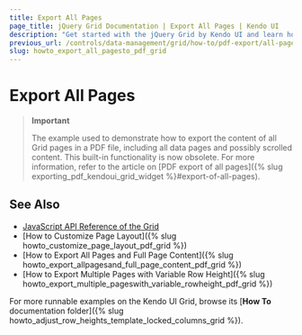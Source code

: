 ```yaml
---
title: Export All Pages
page_title: jQuery Grid Documentation | Export All Pages | Kendo UI
description: "Get started with the jQuery Grid by Kendo UI and learn how to export all pages and their full data and visual content in a PDF file."
previous_url: /controls/data-management/grid/how-to/pdf-export/all-pages
slug: howto_export_all_pagesto_pdf_grid
---
```


# Export All Pages

> **Important**
>
> The example used to demonstrate how to export the content of all Grid pages in a PDF file, including all data pages and possibly scrolled content. This built-in functionality is now obsolete. For more information, refer to the article on [PDF export of all pages]({% slug exporting_pdf_kendoui_grid_widget %}#export-of-all-pages).

## See Also

* [JavaScript API Reference of the Grid](/api/javascript/ui/grid)
* [How to Customize Page Layout]({% slug howto_customize_page_layout_pdf_grid %})
* [How to Export All Pages and Full Page Content]({% slug howto_export_allpagesand_full_page_content_pdf_grid %})
* [How to Export Multiple Pages with Variable Row Height]({% slug howto_export_multiple_pageswith_variable_rowheight_pdf_grid %})

For more runnable examples on the Kendo UI Grid, browse its [**How To** documentation folder]({% slug howto_adjust_row_heights_template_locked_columns_grid %}).
